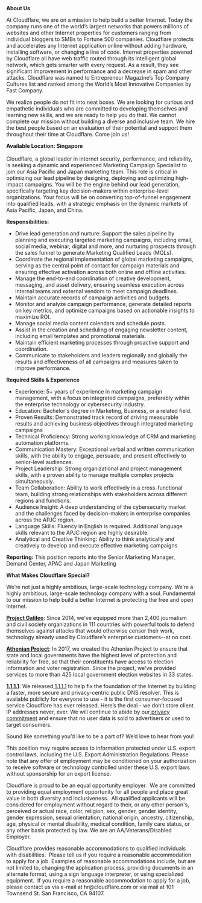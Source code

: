 <div class="content-intro">
	<div><strong>About Us</strong></div>
	<div>
		<p>At Cloudflare, we are on a mission to help build a better Internet. Today the company runs one of the world’s largest networks that powers millions of websites and other Internet properties for customers ranging from individual bloggers to SMBs to Fortune 500 companies. Cloudflare protects and accelerates any Internet application online without adding hardware, installing software, or changing a line of code. Internet properties powered by Cloudflare all have web traffic routed through its intelligent global network, which gets smarter with every request. As a result, they see significant improvement in performance and a decrease in spam and other attacks. Cloudflare was named to Entrepreneur Magazine’s Top Company Cultures list and ranked among the World’s Most Innovative Companies by Fast Company.&nbsp;</p>
		<p><span style="font-weight: 400;">We realize people do not fit into neat boxes. We are looking for curious and empathetic individuals who are committed to developing themselves and learning new skills, and we are ready to help you do that. We cannot complete our mission without building a diverse and inclusive team. We hire the best people based on an evaluation of their potential and support them throughout their time at Cloudflare. Come join us!&nbsp;</span></p>
	</div>
</div>
<p><strong>Available Location: Singapore</strong><br><br>Cloudflare, a global leader in internet security, performance, and reliability, is seeking a dynamic and experienced Marketing Campaign Specialist to join our Asia Pacific and Japan marketing team. This role is critical in optimizing our lead pipeline by designing, deploying and optimizing high-impact campaigns. You will be the engine behind our lead generation, specifically targeting key decision-makers within enterprise-level organizations. Your focus will be on converting top-of-funnel engagement into qualified leads, with a strategic emphasis on the dynamic markets of Asia Pacific, Japan, and China.</p>
<p><strong>Responsibilities:</strong></p>
<ul>
	<li>Drive lead generation and nurture: Support the sales pipeline by planning and executing targeted marketing campaigns, including email, social media, webinar, digital and more, and nurturing prospects through the sales funnel to generate Marketing Qualified Leads (MQLs).</li>
	<li>Coordinate the regional implementation of global marketing campaigns, serving as the central point of contact for campaign materials and ensuring effective activation across both online and offline activities.</li>
	<li>Manage the end-to-end coordination of creative development, messaging, and asset delivery, ensuring seamless execution across internal teams and external vendors to meet campaign deadlines.</li>
	<li>Maintain accurate records of campaign activities and budgets.</li>
	<li>Monitor and analyze campaign performance, generate detailed reports on key metrics, and optimize campaigns based on actionable insights to maximize ROI.</li>
	<li>Manage social media content calendars and schedule posts.</li>
	<li>Assist in the creation and scheduling of engaging newsletter content, including email templates and promotional materials.</li>
	<li>Maintain efficient marketing processes through proactive support and coordination.</li>
	<li>Communicate to stakeholders and leaders regionally and globally the results and effectiveness of all campaigns and measures taken to improve performance.</li>
</ul>
<p><strong>Required Skills &amp; Experience</strong></p>
<ul>
	<li>Experience: 5+ years of experience in marketing campaign management, with a focus on integrated campaigns, preferably within the enterprise technology or cybersecurity industry.</li>
	<li>Education: Bachelor's degree in Marketing, Business, or a related field.</li>
	<li>Proven Results: Demonstrated track record of driving measurable results and achieving business objectives through integrated marketing campaigns</li>
	<li>Technical Proficiency: Strong working knowledge of CRM and marketing automation platforms.</li>
	<li>Communication Mastery: Exceptional verbal and written communication skills, with the ability to engage, persuade, and present effectively to senior-level audiences.</li>
	<li>Project Leadership: Strong organizational and project management skills, with a proven ability to manage multiple complex projects simultaneously.</li>
	<li>Team Collaboration: Ability to work effectively in a cross-functional team, building strong relationships with stakeholders across different regions and functions.</li>
	<li>Audience Insight: A deep understanding of the cybersecurity market and the challenges faced by decision-makers in enterprise companies across the APJC region.</li>
	<li>Language Skills: Fluency in English is required. Additional language skills relevant to the APJC region are highly desirable.</li>
	<li>Analytical and Creative Thinking: Ability to think analytically and creatively to develop and execute effective marketing campaigns</li>
</ul>
<p><strong>Reporting:</strong> This position reports into the Senior Marketing Manager, Demand Center, APAC and Japan Marketing</p>
<div class="content-conclusion">
	<p><strong>What Makes Cloudflare Special?</strong></p>
	<p><span style="font-weight: 400;">We’re not just a highly ambitious, large-scale technology company. We’re a highly ambitious, large-scale technology company with a soul. Fundamental to our mission to help build a better Internet is protecting the free and open Internet.</span></p>
	<p><a href="https://blog.cloudflare.com/protecting-free-expression-online/"><strong>Project Galileo</strong></a><span style="font-weight: 400;">: Since 2014, we've equipped more than 2,400 journalism and civil society organizations in 111 countries with powerful tools to defend themselves against attacks that would otherwise censor their work, technology already used by Cloudflare’s enterprise customers--at no cost.</span></p>
	<p><strong><a href="https://www.cloudflare.com/athenian/">Athenian Project</a></strong><span style="font-weight: 400;">: In 2017, we created the Athenian Project to ensure that state and local governments have the highest level of protection and reliability for free, so that their constituents have access to election information and voter registration. Since the project, we've provided services to more than 425 local government election websites in 33 states.</span></p>
	<p><a href="https://1.1.1.1/"><strong>1.1.1.1</strong></a><span style="font-weight: 400;">: We released</span><a href="https://1.1.1.1/"> <span style="font-weight: 400;">1.1.1.1</span></a><span style="font-weight: 400;"> to help fix the foundation of the Internet by building a faster, more secure and privacy-centric public DNS resolver. This is available publicly for everyone to use - it is the first consumer-focused service Cloudflare has ever released. Here’s the deal - we don’t store client IP addresses never, ever. We will continue to abide by our</span><a href="https://developers.cloudflare.com/1.1.1.1/privacy/public-dns-resolver"> privacy commitment</a><span style="font-weight: 400;"> and ensure that no user data is sold to advertisers or used to target consumers.</span></p>
	<p><span style="font-weight: 400;">Sound like something you’d like to be a part of? We’d love to hear from you!</span></p>
	<p><span style="font-weight: 400;">This position may require access to information protected under U.S. export control laws, including the U.S. Export Administration Regulations. Please note that any offer of employment may be conditioned on your authorization to receive software or technology controlled under these U.S. export laws without sponsorship for an export license.</span></p>
	<p><span style="font-weight: 400;">Cloudflare is proud to be an equal opportunity employer. &nbsp;We are committed to providing equal employment opportunity for all people and place great value in both diversity and inclusiveness. &nbsp;All qualified applicants will be considered for employment without regard to their, or any other person's, perceived or actual</span> <span style="font-weight: 400;">race, color, religion, sex, gender, gender identity, gender expression, sexual orientation, national origin, ancestry, citizenship, age, physical or mental disability, medical condition, family care status, or any other basis protected by law. </span><span style="font-weight: 400;">We are an AA/Veterans/Disabled Employer.</span></p>
	<p><span style="font-weight: 400;">Cloudflare provides reasonable accommodations to qualified individuals with disabilities. &nbsp;Please tell us if you require a reasonable accommodation to apply for a job. Examples of reasonable accommodations include, but are not limited to, changing the application process, providing documents in an alternate format, using a sign language interpreter, or using specialized equipment. &nbsp;If you require a reasonable accommodation to apply for a job, please contact us via e-mail at </span><span style="font-weight: 400;">hr@cloudflare.com</span><span style="font-weight: 400;"> or via mail at 101 Townsend St. San Francisco, CA 94107.</span></p>
</div>